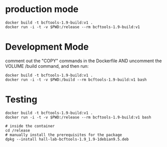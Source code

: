 # production mode

    docker build -t bcftools-1.9-build:v1 .
    docker run -i -t -v $PWD:/release --rm bcftools-1.9-build:v1

# Development Mode

comment out the "COPY" commands in the Dockerfile AND uncomment the VOLUME /build command, and then run:

    docker build -t bcftools-1.9-build:v1 .
    docker run -i -t -v $PWD:/build --rm bcftools-1.9-build:v1 bash

# Testing

    docker build -t bcftools-1.9-build:v1 .
    docker run -i -t -v $PWD:/release --rm bcftools-1.9-build:v1 bash

    # inside the container
    cd /release
    # manually install the prerequisites for the package
    dpkg --install hall-lab-bcftools-1.9_1.9-1debian9.5.deb
